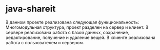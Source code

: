 # java-shareit
В данном проекте реализована следующая функциональность: Многомодульная структура, проект разделен на сервер и клиент. В сервере реализована работа с базой данных, сохранение, редактирование, получение и удаление вещей. В клиенте реализована работа с пользователем и сервером.
